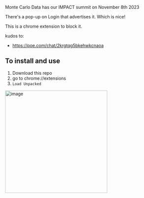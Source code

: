 Monte Carlo Data has our IMPACT summit on November 8th 2023

There's a pop-up on Login that advertises it. Which is nice!

This is a chrome extension to block it.

kudos to:
- https://poe.com/chat/2krgtqg5bkehwkcnaoa

## To install and use

1. Download this repo
2. go to chrome://extensions
3. `Load Unpacked`

<img width="331" alt="image" src="https://github.com/cjcjameson/monte-carlo-impact-popup/assets/6885889/d96da79b-0373-452c-9e6f-df3fb97e80e0">
